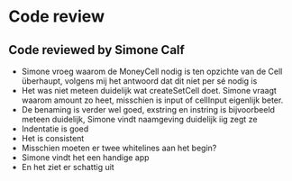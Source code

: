 # Code review
## Code reviewed by Simone Calf


- Simone vroeg waarom de MoneyCell nodig is ten opzichte van de Cell überhaupt, volgens mij het antwoord dat dit niet per sé nodig is
- Het was niet meteen duidelijk wat createSetCell doet. Simone vraagt waarom amount zo heet, misschien is input of cellInput eigenlijk beter. 
- De benaming is verder wel goed, exstring en instring is bijvoorbeeld meteen duidelijk, Simone vindt naamgeving duidelijk iig zegt ze
- Indentatie is goed
- Het is consistent
- Misschien moeten er twee whitelines aan het begin?
- Simone vindt het een handige app
- En het ziet er schattig uit